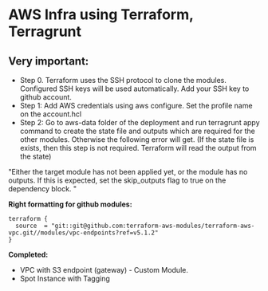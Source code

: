 # AWS Infra using Terraform, Terragrunt

## Very important: 

 - Step 0. Terraform uses the SSH protocol to clone the modules. Configured SSH keys will be used automatically. Add your SSH key to github account.
 - Step 1: Add AWS credentials using aws configure. Set the profile name on the account.hcl
 - Step 2: Go to aws-data folder of the deployment and run terragrunt appy command to create the state file and outputs which are required for the other modules. Otherwise the following error will get. (If the state file is exists, then this step is not required. Terraform will read the output from the state)

"Either the target module has not been applied yet, or the module has no outputs. If this is expected, set the skip_outputs flag to true on the dependency block. "

**Right formatting for github modules:** 

    terraform {
      source  = "git::git@github.com:terraform-aws-modules/terraform-aws-vpc.git//modules/vpc-endpoints?ref=v5.1.2"
    }

**Completed:** 
 - VPC with S3 endpoint (gateway) - Custom Module.
 - Spot Instance with Tagging
